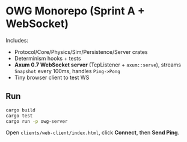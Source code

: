 # OWG Monorepo (Sprint A + WebSocket)

Includes:
- Protocol/Core/Physics/Sim/Persistence/Server crates
- Determinism hooks + tests
- **Axum 0.7 WebSocket server** (TcpListener + `axum::serve`), streams `Snapshot` every 100ms, handles `Ping->Pong`
- Tiny browser client to test WS

## Run
```bash
cargo build
cargo test
cargo run -p owg-server
```
Open `clients/web-client/index.html`, click **Connect**, then **Send Ping**.
